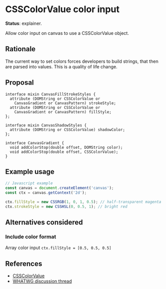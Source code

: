 CSSColorValue color input
=================
**Status**: explainer.

Allow color input on canvas to use a CSSColorValue object.

Rationale
---------

The current way to set colors forces developers to build strings, that then are parsed into values.
This is a quality of life change.


Proposal
--------

```webidl
interface mixin CanvasFillStrokeStyles {
  attribute (DOMString or CSSColorValue or
    CanvasGradient or CanvasPattern) strokeStyle;
  attribute (DOMString or CSSColorValue or
    CanvasGradient or CanvasPattern) fillStyle;
};

interface mixin CanvasShadowStyles {
  attribute (DOMString or CSSColorValue) shadowColor;
};

interface CanvasGradient {
  void addColorStop(double offset, DOMString color);
  void addColorStop(double offset, CSSColorValue);
}
```

Example usage
-------------

```js
// Javascript example
const canvas = document.createElement('canvas');
const ctx = canvas.getContext('2d');

ctx.fillStyle = new CSSRGB(1, 0, 1, 0.5); // half-transparent magenta
ctx.strokeStyle = new CSSHSL(0, 0.5, 1); // bright red
```

Alternatives considered
-----------------------

### Include color format

Array color input `ctx.fillStyle = [0.5, 0.5, 0.5]` 


References
----------

 - [CSSColorValue](https://drafts.css-houdini.org/css-typed-om-1/#colorvalue-objects)
 - [WHATWG discussion thread](https://github.com/whatwg/html/issues/5616)
